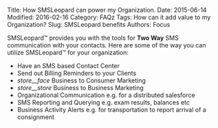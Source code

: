 Title: How SMSLeopard can power my Organization.
Date: 2015-06-14 
Modified: 2016-02-16 
Category: FAQz
Tags: How can it add value to my Organization?
Slug: SMSLeopard benefits
Authors:    Focus


SMSLeopard™ provides you with the tools for **Two Way** SMS communication with your contacts. Here are some of the way you can utilize SMSLeopard™ for your organization:
                        

-  Have an SMS based Contact Center
-  Send out Billing Reminders to your Clients
- _store__face_ Business to Consumer Marketing
- _store__store_ Business to Business Marketing 
-  Organizational Communication e.g. for a distributed salesforce
-  SMS Reporting and Querying e.g. exam results, balances etc
-  Business Activity Alerts e.g. for transportation to report arrival of a consignment